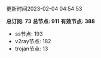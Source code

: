 更新时间2023-02-04 04:54:53

**总订阅: 73**
**总节点: 911**
**有效节点: 388**
- ss节点: 193
- v2ray节点: 182
- trojan节点: 13
